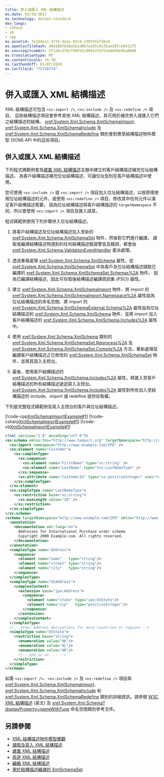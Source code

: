```yaml
---
title: 併入或匯入 XML 結構描述
ms.date: 03/30/2017
ms.technology: dotnet-standard
dev_langs:
- csharp
- vb
- cpp
ms.assetid: fe1b4a11-37f4-4e1a-93c9-239f4fe736c0
ms.openlocfilehash: d9a18876d8a5ba3067aa35c617b1e20fce0411f5
ms.sourcegitcommit: 5f236cd78cf09593c8945a7d753e0850e96a0b80
ms.translationtype: MT
ms.contentlocale: zh-TW
ms.lasthandoff: 01/07/2020
ms.locfileid: "75710774"
---
```

# <a name="including-or-importing-xml-schemas"></a>併入或匯入 XML 結構描述
XML 結構描述可包含 `<xs:import />`, `<xs:include />` 及 `<xs:redefine />` 項目。 這些結構描述項目會參考其他 XML 結構描述，其可用於補充併入或匯入它們之結構描述的結構。 <xref:System.Xml.Schema.XmlSchemaImport>、<xref:System.Xml.Schema.XmlSchemaInclude> 及 <xref:System.Xml.Schema.XmlSchemaRedefine> 類別會對應至結構描述物件模型 (SOM) API 中的這些項目。  
  
## <a name="including-or-importing-an-xml-schema"></a>併入或匯入 XML 結構描述  
 下列程式碼範例會為[建置 XML 結構描述](../../../../docs/standard/data/xml/building-xml-schemas.md)主題中建立的客戶結構描述補充位址結構描述。 為客戶結構描述補充位址結構描述，可讓位址型別在客戶結構描述中使用。  
  
 您可使用 `<xs:include />` 或 `<xs:import />` 項目加入位址結構描述，以按原樣使用位址結構描述的元件，或使用 `<xs:redefine />` 項目，修改其中任何元件以滿足客戶結構描述需要。 因為位址結構描述與客戶結構描述的 `targetNamespace` 不同，所以會使用 `<xs:import />` 項目及匯入語意。  
  
 程式碼範例使用下列步驟併入位址結構描述。  
  
1. 將客戶結構描述及位址結構描述加入至新的 <xref:System.Xml.Schema.XmlSchemaSet> 物件，然後對它們進行編譯。 讀取或編譯結構描述時遇到的任何結構描述驗證警告及錯誤，都會由 <xref:System.Xml.Schema.ValidationEventHandler> 委派處理。  
  
2. 透過重複處理 <xref:System.Xml.Schema.XmlSchema> 屬性，從 <xref:System.Xml.Schema.XmlSchemaSet> 中為客戶及位址結構描述擷取已編譯的 <xref:System.Xml.Schema.XmlSchemaSet.Schemas%2A> 物件。 因為已編譯結構描述，因此可存取後結構描述編譯資訊集 (PSCI) 屬性。  
  
3. 建立 <xref:System.Xml.Schema.XmlSchemaImport> 物件、將 import 的 <xref:System.Xml.Schema.XmlSchemaImport.Namespace%2A> 屬性設為位址結構描述的命名空間、將 import 的 <xref:System.Xml.Schema.XmlSchemaExternal.Schema%2A> 屬性設為位址結構描述的 <xref:System.Xml.Schema.XmlSchema> 物件，並將 import 加入客戶結構描述的 <xref:System.Xml.Schema.XmlSchema.Includes%2A> 屬性中。  
  
4. 使用 <xref:System.Xml.Schema.XmlSchema> 類別的 <xref:System.Xml.Schema.XmlSchemaSet.Reprocess%2A> 及 <xref:System.Xml.Schema.XmlSchemaSet.Compile%2A> 方法，重新處理並編譯客戶結構描述之已修改的 <xref:System.Xml.Schema.XmlSchemaSet> 物件，並將其寫入主控台。  
  
5. 最後，使用客戶結構描述的 <xref:System.Xml.Schema.XmlSchema.Includes%2A> 屬性，將匯入至客戶結構描述的所有結構描述遞迴寫入主控台。 <xref:System.Xml.Schema.XmlSchema.Includes%2A> 屬性對所有加入至結構描述的 include、import 或 redefine 提供存取權。  
  
 下列是完整程式碼範例及寫入主控台的客戶與位址結構描述。  
  
 [!code-cpp[XmlSchemaImportExample#1](../../../../samples/snippets/cpp/VS_Snippets_Data/XmlSchemaImportExample/CPP/XmlSchemaImportExample.cpp#1)]
 [!code-csharp[XmlSchemaImportExample#1](../../../../samples/snippets/csharp/VS_Snippets_Data/XmlSchemaImportExample/CS/XmlSchemaImportExample.cs#1)]
 [!code-vb[XmlSchemaImportExample#1](../../../../samples/snippets/visualbasic/VS_Snippets_Data/XmlSchemaImportExample/VB/XmlSchemaImportExample.vb#1)]  
  
```xml  
<?xml version="1.0" encoding="utf-8"?>  
<xs:schema xmlns:tns="http://www.tempuri.org" targetNamespace="http://www.tempuri.org" xmlns:xs="http://www.w3.org/2001/XMLSchema">  
  <xs:import namespace="http://www.example.com/IPO" />  
  <xs:element name="Customer">  
    <xs:complexType>  
      <xs:sequence>  
        <xs:element name="FirstName" type="xs:string" />  
        <xs:element name="LastName" type="tns:LastNameType" />  
      </xs:sequence>  
      <xs:attribute name="CustomerId" type="xs:positiveInteger" use="required" />  
    </xs:complexType>  
  </xs:element>  
  <xs:simpleType name="LastNameType">  
    <xs:restriction base="xs:string">  
      <xs:maxLength value="20" />  
    </xs:restriction>  
  </xs:simpleType>  
</xs:schema>  
<schema targetNamespace="http://www.example.com/IPO" xmlns="http://www.w3.org/2001/XMLSchema" xmlns:ipo="http://www.example.com/IPO">  
  <annotation>  
    <documentation xml:lang="en">  
      Addresses for International Purchase order schema  
      Copyright 2000 Example.com. All rights reserved.  
    </documentation>  
  </annotation>  
  <complexType name="Address">  
    <sequence>  
      <element name="name"   type="string"/>  
      <element name="street" type="string"/>  
      <element name="city"   type="string"/>  
    </sequence>  
  </complexType>  
  <complexType name="USAddress">  
    <complexContent>  
      <extension base="ipo:Address">  
        <sequence>  
          <element name="state" type="ipo:USState"/>  
          <element name="zip"   type="positiveInteger"/>  
        </sequence>  
      </extension>  
    </complexContent>  
  </complexType>  
  <!-- other Address derivations for more countries or regions -->  
  <simpleType name="USState">  
    <restriction base="string">  
      <enumeration value="AK"/>  
      <enumeration value="AL"/>  
      <enumeration value="AR"/>  
      <!-- and so on ... -->  
    </restriction>  
  </simpleType>  
</schema>  
```  
  
 如需 `<xs:import />`、`<xs:include />` 及 `<xs:redefine />` 項目與 <xref:System.Xml.Schema.XmlSchemaImport>、<xref:System.Xml.Schema.XmlSchemaInclude> 和 <xref:System.Xml.Schema.XmlSchemaRedefine> 類別的詳細資訊，請參閱 [W3C XML 結構描述](https://www.w3.org/XML/Schema) (英文) 及 <xref:System.Xml.Schema?displayProperty=nameWithType> 命名空間類別參考文件。  
  
## <a name="see-also"></a>另請參閱

- [XML 結構描述物件模型概觀](../../../../docs/standard/data/xml/xml-schema-object-model-overview.md)
- [讀取及寫入 XML 結構描述](../../../../docs/standard/data/xml/reading-and-writing-xml-schemas.md)
- [建置 XML 結構描述](../../../../docs/standard/data/xml/building-xml-schemas.md)
- [周遊 XML 結構描述](../../../../docs/standard/data/xml/traversing-xml-schemas.md)
- [編輯 XML 結構描述](../../../../docs/standard/data/xml/editing-xml-schemas.md)
- [用於結構描述編譯的 XmlSchemaSet](../../../../docs/standard/data/xml/xmlschemaset-for-schema-compilation.md)
